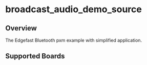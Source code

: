 # broadcast_audio_demo_source

## Overview

The Edgefast Bluetooth pxm example with simplified application.

## Supported Boards

